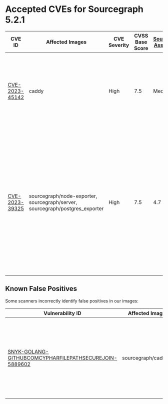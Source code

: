 # Accepted CVEs for Sourcegraph 5.2.1

| CVE ID                                                                  | Affected Images                                                              | CVE Severity | CVSS Base Score | [Sourcegraph Assessment](../../../engineering/dev/policies/vulnerability-management-policy.md#severity-levels) | CVSS Environmental Score | Details                                                                                                                                                                                                                                                      |
| ----------------------------------------------------------------------- | ---------------------------------------------------------------------------- | ------------ | --------------- | -------------------------------------------------------------------------------------------------------------- | ------------------------ | ------------------------------------------------------------------------------------------------------------------------------------------------------------------------------------------------------------------------------------------------------------ |
| [CVE-2023-45142](https://nvd.nist.gov/vuln/detail/CVE-2023-45142)       | caddy                                                                        | High         | 7.5             | Medium                                                                                                         | 5.7                      | There is currently no patched version for Caddy available that resolves this issue. We will update once the patch is available.                                                                                                                              |
| [CVE-2023-39325](https://access.redhat.com/security/cve/cve-2023-39325) | sourcegraph/node-exporter, sourcegraph/server, sourcegraph/postgres_exporter | High         | 7.5             | 4.7                                                                                                            | Medium                   | The services that are vulnerable to this issue are typically not exposed on the internet. The likelihood of exploitation is low and this does not have a significant impact on the security of the instance. The issue is not present in Sourcegraph itself. |

## Known False Positives

Some scanners incorrectly identify false positives in our images:

| Vulnerability ID                                                                                                                             | Affected Images      | Note                                                                                                                          |
| -------------------------------------------------------------------------------------------------------------------------------------------- | -------------------- | ----------------------------------------------------------------------------------------------------------------------------- |
| [SNYK-GOLANG-GITHUBCOMCYPHARFILEPATHSECUREJOIN-5889602](https://security.snyk.io/vuln/SNYK-GOLANG-GITHUBCOMCYPHARFILEPATHSECUREJOIN-5889602) | sourcegraph/cadvisor | This potential security issue only affects `filepath-securejoin` when used on Windows - all Sourcegraph deployments use Linux |
